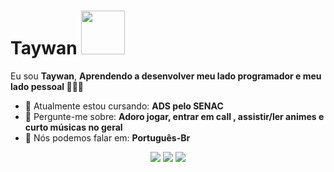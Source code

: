 # Taywan <img src="https://media1.tenor.com/m/oylzydvTDV4AAAAC/kusuriya-no-hitorigoto-maomao.gif" width="70px">

Eu sou <strong>Taywan</strong>, <strong>Aprendendo a desenvolver meu lado programador e meu lado pessoal  </strong> 👨🏻‍💻 

- 🚀 Atualmente estou cursando: <strong>ADS pelo SENAC</strong> 
- 💬 Pergunte-me sobre: <strong>Adoro jogar, entrar em call , assistir/ler animes e curto músicas no geral</strong>
- 📣 Nós podemos falar em: <strong>Português-Br</strong>

<div align="center">

  <a href="#" alt="Gmail">
    <img src="https://img.shields.io/badge/-Gmail-FF0000?style=flat-square&labelColor=FF0000&logo=gmail&logoColor=white&link=https:"//mail.google.com/mail/u/0/#inbox"/></a>

  <a href="#" alt="Linkedin">
    <img src="https://img.shields.io/badge/-Linkedin-0e76a8?style=flat-square&logo=Linkedin&logoColor=white&link=LINK-DO-SEU-LINKEDIN" /></a>

  <a href="#" alt="Instagram">
    <img src="https://img.shields.io/badge/-Instagram-DF0174?style=flat-square&labelColor=DF0174&logo=instagram&logoColor=white&link=https://www.instagram.com/"/></a>

</div>
